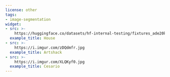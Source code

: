 ```yaml
---
license: other
tags:
- image-segmentation
widget:
- src: >-
    https://huggingface.co/datasets/hf-internal-testing/fixtures_ade20k/resolve/main/ADE_val_00000001.jpg
  example_title: House
- src: >-
    https://i.imgur.com/zDQdmfr.jpg
  example_title: Artshack
- src: >-
    https://i.imgur.com/XLQKyf0.jpg
  example_title: Cesario
---
```

